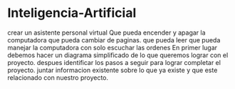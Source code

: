 # Inteligencia-Artificial
crear un asistente personal virtual 
Que pueda encender y apagar la computadora
que pueda cambiar de paginas.
que pueda leer
que pueda manejar la computadora con solo escuchar las ordenes
En primer lugar debemos hacer un diagrama simplificado de lo que queremos lograr con el proyecto.
despues identificar los pasos a seguir para lograr completar el proyecto.
juntar informacion existente sobre lo que ya existe y que este relacionado con nuestro proyecto.
